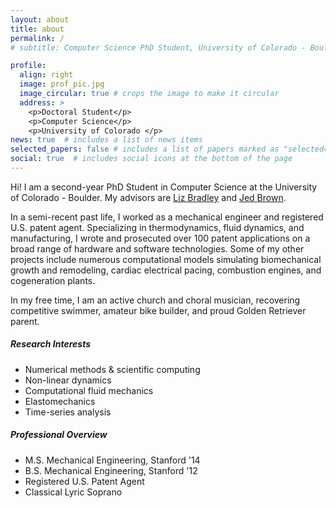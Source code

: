 ```yaml
---
layout: about
title: about
permalink: /
# subtitle: Computer Science PhD Student, University of Colorado - Boulder

profile:
  align: right
  image: prof_pic.jpg
  image_circular: true # crops the image to make it circular
  address: >
    <p>Doctoral Student</p>
    <p>Computer Science</p>
    <p>University of Colorado </p>
news: true  # includes a list of news items
selected_papers: false # includes a list of papers marked as "selected={true}"
social: true  # includes social icons at the bottom of the page
---
```


Hi! I am a second-year PhD Student in Computer Science at the University of Colorado - Boulder. My advisors are [Liz Bradley](https://home.cs.colorado.edu/~lizb/) and [Jed Brown](https://jedbrown.org/).

In a semi-recent past life, I worked as a mechanical engineer and registered U.S. patent agent. Specializing in thermodynamics, fluid dynamics, and manufacturing, I wrote and prosecuted over 100 patent applications on a broad range of hardware and software technologies. Some of my other projects include numerous computational models simulating biomechanical growth and remodeling, cardiac electrical pacing, combustion engines, and cogeneration plants.

In my free time, I am an active church and choral musician, recovering competitive swimmer, amateur bike builder, and proud Golden Retriever parent.

##### Research Interests

- Numerical methods & scientific computing
- Non-linear dynamics
- Computational fluid mechanics
- Elastomechanics
- Time-series analysis

##### Professional Overview

- M.S. Mechanical Engineering, Stanford '14
- B.S.  Mechanical Engineering, Stanford '12
- Registered U.S. Patent Agent
- Classical Lyric Soprano
